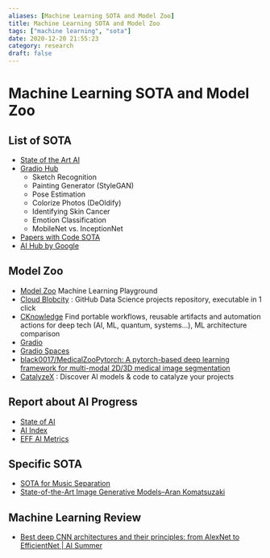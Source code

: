 ```yaml
---
aliases: [Machine Learning SOTA and Model Zoo]
title: Machine Learning SOTA and Model Zoo
tags: ["machine learning", "sota"]
date: 2020-12-20 21:55:23
category: research
draft: false
---
```


# Machine Learning SOTA and Model Zoo

## List of SOTA

- [State of the Art AI](https://www.stateoftheart.ai/)
- [Gradio Hub](https://gradiohub.com/)
    - Sketch Recognition
    - Painting Generator (StyleGAN)
    - Pose Estimation
    - Colorize Photos (DeOldify)
    - Identifying Skin Cancer
    - Emotion Classification
    - MobileNet vs. InceptionNet
- [Papers with Code SOTA](https://paperswithcode.com/sota)
- [AI Hub by Google](https://aihub.cloud.google.com/s?category=notebook)

## Model Zoo

- [Model Zoo](https://modelzoo.dev/) Machine Learning Playground
- [Cloud Blobcity](https://cloud.blobcity.com/#/ps/explore) : GitHub Data Science projects repository, executable in 1 click
- [CKnowledge](https://cknowledge.io/) Find portable workflows, reusable artifacts and automation actions for deep tech (AI, ML, quantum, systems...), ML architecture comparison
- [Gradio](https://github.com/gradio-app/gradio)
- [Gradio Spaces](https://huggingface.co/spaces)
- [black0017/MedicalZooPytorch: A pytorch-based deep learning framework for multi-modal 2D/3D medical image segmentation](https://github.com/black0017/MedicalZooPytorch)
- [CatalyzeX](https://www.catalyzex.com/) : Discover AI models & code to catalyze your projects

## Report about AI Progress

- [State of AI](https://www.stateof.ai/)
- [AI Index](https://hai.stanford.edu/research/ai-index-2019)
- [EFF AI Metrics](https://www.eff.org/ai/metrics)

## Specific SOTA

- [SOTA for Music Separation](https://paperswithcode.com/sota/music-source-separation-on-musdb18)
- [State-of-the-Art Image Generative Models–Aran Komatsuzaki](https://arankomatsuzaki.wordpress.com/2021/03/04/state-of-the-art-image-generative-models/)

## Machine Learning Review

- [Best deep CNN architectures and their principles: from AlexNet to EfficientNet | AI Summer](https://theaisummer.com/cnn-architectures/)
